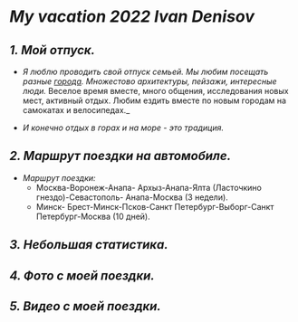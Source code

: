 # *My vacation 2022 Ivan Denisov*

## _1. Мой отпуск._

* _Я люблю проводить свой отпуск семьей. Мы любим посещать разные [города](#2-маршрут-поездки-на-автомобиле).
 Множестово архитектуры, пейзажи, интересные люди._ Веселое время вместе, много общения, исследования новых мест, активный отдых. Любим ездить вместе по новым городам на самокатах и велосипедах._ 
 
 * _И конечно отдых в горах и на море - это традиция._ 

## _2. Маршрут поездки на автомобиле._

* _Маршрут поездки:_
    - Москва-Воронеж-Анапа- Архыз-Анапа-Ялта (Ласточкино гнездо)-Севастополь- Анапа-Москва (3 недели).
     - Минск- Брест-Минск-Псков-Санкт Петербург-Выборг-Санкт Петербург-Москва (10 дней).

## _3. Небольшая статистика._

## _4. Фото с моей поездки._

## _5. Видео с моей поездки._